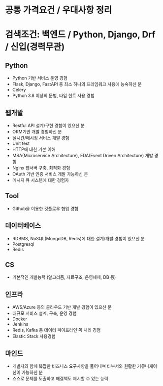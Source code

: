 # 공통 가격요건 / 우대사항 정리

# 검색조건: 백엔드 / Python, Django, Drf / 신입(경력무관)

## Python

- Python 기반 서비스 운영 경험
- Flask, Django, FastAPI 중 최소 하나의 프레임워크 사용에 능숙하신 분
- Celery
- Python 3.8 이상의 문법, 타입 힌트 사용 경험

## 웹개발

- Restful API 설계/구현 경험이 있으신 분
- ORM기반 개발 경험하신 분
- 실시간/메시징 서비스 개발 경험
- Unit test
- HTTP에 대한 기본 이해
- MSA(Microservice Architecture), EDA(Event Driven Architecture) 개발 경험
- Nginx 웹서버 구축, 최적화 경험
- OAuth 기반 인증 서비스 개발 가능하신 분
- 메시지 큐 시스템에 대한 경험자

## Tool

- Github을 이용한 깃플로우 협업 경험

## 데이터베이스

- RDBMS, NoSQL(MongoDB, Redis)에 대한 설계/개발 경험이 있으신 분
- Postgresql
- Redis

## CS

- 기본적인 개발능력 (알고리즘, 자료구조, 운영체제, DB 등)

## 인프라

- AWS/Azure 등의 클라우드 기반 개발 경험이 있으신 분
- 대규모 서비스 설계, 구축, 운영 경험
- Docker
- Jenkins
- Redis, Kafka 등 데이터 파이프라인 쪽 처리 경험
- Elastic Stack 사용경험

## 마인드

- 개발자와 함께 복잡한 비즈니스 요구사항을 풀어내며 타부서와 원활한 커뮤니케이션이 가능하신 분
- 스스로 문제를 도출하고 해결책도 제시할 수 있는 능력
